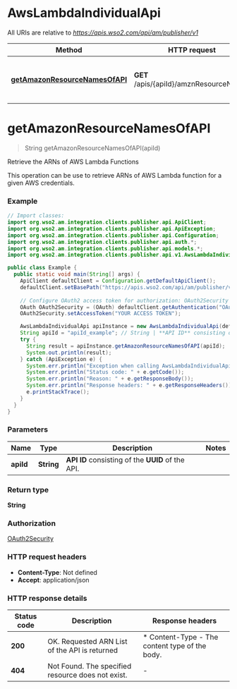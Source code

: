 # AwsLambdaIndividualApi

All URIs are relative to *https://apis.wso2.com/api/am/publisher/v1*

Method | HTTP request | Description
------------- | ------------- | -------------
[**getAmazonResourceNamesOfAPI**](AwsLambdaIndividualApi.md#getAmazonResourceNamesOfAPI) | **GET** /apis/{apiId}/amznResourceNames | Retrieve the ARNs of AWS Lambda Functions


<a name="getAmazonResourceNamesOfAPI"></a>
# **getAmazonResourceNamesOfAPI**
> String getAmazonResourceNamesOfAPI(apiId)

Retrieve the ARNs of AWS Lambda Functions

This operation can be use to retrieve ARNs of AWS Lambda function for a given AWS credentials. 

### Example
```java
// Import classes:
import org.wso2.am.integration.clients.publisher.api.ApiClient;
import org.wso2.am.integration.clients.publisher.api.ApiException;
import org.wso2.am.integration.clients.publisher.api.Configuration;
import org.wso2.am.integration.clients.publisher.api.auth.*;
import org.wso2.am.integration.clients.publisher.api.models.*;
import org.wso2.am.integration.clients.publisher.api.v1.AwsLambdaIndividualApi;

public class Example {
  public static void main(String[] args) {
    ApiClient defaultClient = Configuration.getDefaultApiClient();
    defaultClient.setBasePath("https://apis.wso2.com/api/am/publisher/v1");
    
    // Configure OAuth2 access token for authorization: OAuth2Security
    OAuth OAuth2Security = (OAuth) defaultClient.getAuthentication("OAuth2Security");
    OAuth2Security.setAccessToken("YOUR ACCESS TOKEN");

    AwsLambdaIndividualApi apiInstance = new AwsLambdaIndividualApi(defaultClient);
    String apiId = "apiId_example"; // String | **API ID** consisting of the **UUID** of the API. 
    try {
      String result = apiInstance.getAmazonResourceNamesOfAPI(apiId);
      System.out.println(result);
    } catch (ApiException e) {
      System.err.println("Exception when calling AwsLambdaIndividualApi#getAmazonResourceNamesOfAPI");
      System.err.println("Status code: " + e.getCode());
      System.err.println("Reason: " + e.getResponseBody());
      System.err.println("Response headers: " + e.getResponseHeaders());
      e.printStackTrace();
    }
  }
}
```

### Parameters

Name | Type | Description  | Notes
------------- | ------------- | ------------- | -------------
 **apiId** | **String**| **API ID** consisting of the **UUID** of the API.  |

### Return type

**String**

### Authorization

[OAuth2Security](../README.md#OAuth2Security)

### HTTP request headers

 - **Content-Type**: Not defined
 - **Accept**: application/json

### HTTP response details
| Status code | Description | Response headers |
|-------------|-------------|------------------|
**200** | OK. Requested ARN List of the API is returned  |  * Content-Type - The content type of the body.  <br>  |
**404** | Not Found. The specified resource does not exist. |  -  |


